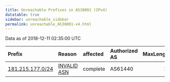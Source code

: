 ```yaml
---
title: Unreachable Prefixes in AS38001 (IPv4)
datatable: true
sidebar: unreachable_sidebar
permalink: unreachable_AS38001-v4.html
---
```


Data as of 2018-12-11 02:35:00 UTC


<div class="datatable-begin"></div>

| Prefix                                                     | Reason                                                                                                  | affected   | Authorized AS   |   MaxLength | Anchor                                         |   unreachable /24s |
|:-----------------------------------------------------------|:--------------------------------------------------------------------------------------------------------|:-----------|:----------------|------------:|:-----------------------------------------------|-------------------:|
| [181.215.177.0/24](https://stat.ripe.net/181.215.177.0/24) | [INVALID ASN](https://rpki-validator.ripe.net/announcement-preview?asn=AS38001&prefix=181.215.177.0/24) | complete   | AS61440         |          24 | [LACNIC](unreachable_LACNIC_RPKI_Root-v4.html) |                  1 |

<div class="datatable-end"></div>